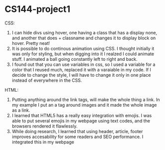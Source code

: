 # CS144-project1

CSS:
1. I can hide divs using hover, one having a class that has a display none, and another that does + classname and
changes it to display block on hover. Pretty neat!
2. It is possible to do continous animation using CSS. I thought initially it was only for styling, but when digging into it
I realzed I could animate stuff. I animated a ball going constantly left to right and back.
3. I found out that you can use variables in css, so I used a variable for a color that I reused much, replaced it with
a varaiable in my code. If I decide to change the style, I will have to change it only in one place instead of everywhere in the CSS.


HTML:
1. Putting anything around the link tags, will make the whole thing a link. In my example I put an a tag around images
and it made the whole image as a link.
2. I learned that HTML5 has a really easy integration with emojis. I was able to put several emojis in my webpage using
text codes, and the browsers rendered it flawlessly.
3. While doing research, I learned that using header, article, footer improves accesability for some readers and SEO performance. I integrated this in my webpage